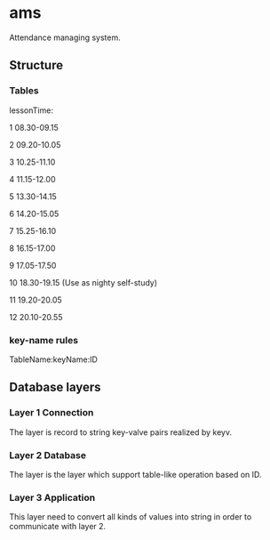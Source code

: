 # ams

Attendance managing system.

## Structure

### Tables

lessonTime:

1  08.30-09.15

2  09.20-10.05

3  10.25-11.10

4  11.15-12.00

5  13.30-14.15

6  14.20-15.05

7  15.25-16.10

8  16.15-17.00

9  17.05-17.50

10 18.30-19.15 (Use as nighty self-study)

11 19.20-20.05

12 20.10-20.55

### key-name rules

TableName:keyName:ID

## Database layers

### Layer 1 Connection

The layer is record to string key-valve pairs realized by keyv.

### Layer 2 Database

The layer is the layer which support table-like operation based on ID.

### Layer 3 Application

This layer need to convert all kinds of values into string in order to communicate with layer 2.
